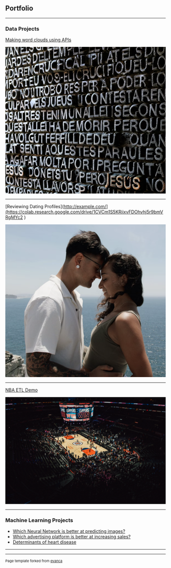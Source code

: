 ## Portfolio

---
### Data Projects 

[Making word clouds using APIs](https://replit.com/@cchukwuemeka/Bookdownload)

<img src="images/wordcloud.png?raw=true"/>

---
[Reviewing Dating Profiles](http://example.com/](https://colab.research.google.com/drive/1CVCm1S5KRiixvFDOhvhj5r9bmVRgMYc2 )

<img src="images/couple.png?raw=true"/>

---
[NBA ETL Demo](https://replit.com/@cchukwuemeka/Finalproject)

<img src="images/basket.jpeg?raw=true"/>

---
### Machine Learning Projects

- [Which Neural Network is better at predicting images?](https://colab.research.google.com/drive/10vuXyDu7bWMGoBYHY22mjK3J7YAwkXB-)
- [Which advertising platform is better at increasing sales?](https://colab.research.google.com/drive/18MHvO2VWdacEAwkQJEHnlX-M3c6740Gf)
- [Determinants of heart disease](https://colab.research.google.com/drive/1kawxN1LUp_YRA0hk12_z-2luUIy_Q7BB)

---




---
<p style="font-size:11px">Page template forked from <a href="https://github.com/evanca/quick-portfolio">evanca</a></p>
<!-- Remove above link if you don't want to attibute -->
